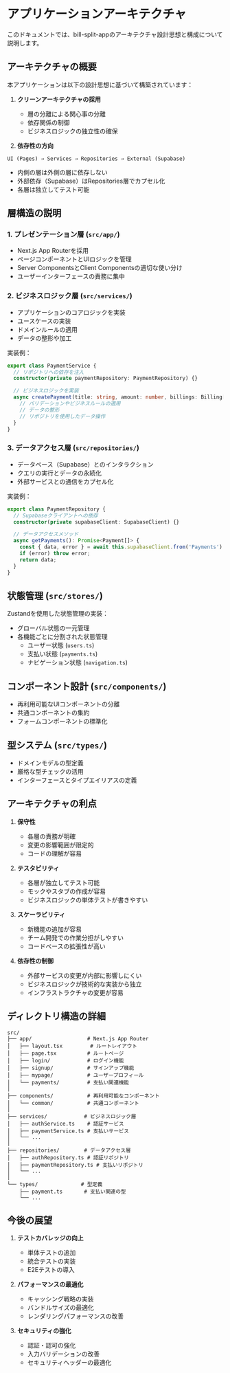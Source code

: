 # アプリケーションアーキテクチャ

このドキュメントでは、bill-split-appのアーキテクチャ設計思想と構成について説明します。

## アーキテクチャの概要

本アプリケーションは以下の設計思想に基づいて構築されています：

1. **クリーンアーキテクチャの採用**

   - 層の分離による関心事の分離
   - 依存関係の制御
   - ビジネスロジックの独立性の確保

2. **依存性の方向**

```
UI (Pages) → Services → Repositories → External (Supabase)
```

- 内側の層は外側の層に依存しない
- 外部依存（Supabase）はRepositories層でカプセル化
- 各層は独立してテスト可能

## 層構造の説明

### 1. プレゼンテーション層 (`src/app/`)

- Next.js App Routerを採用
- ページコンポーネントとUIロジックを管理
- Server ComponentsとClient Componentsの適切な使い分け
- ユーザーインターフェースの責務に集中

### 2. ビジネスロジック層 (`src/services/`)

- アプリケーションのコアロジックを実装
- ユースケースの実装
- ドメインルールの適用
- データの整形や加工

実装例：

```typescript
export class PaymentService {
  // リポジトリへの依存を注入
  constructor(private paymentRepository: PaymentRepository) {}

  // ビジネスロジックを実装
  async createPayment(title: string, amount: number, billings: Billing[]) {
    // バリデーションやビジネスルールの適用
    // データの整形
    // リポジトリを使用したデータ操作
  }
}
```

### 3. データアクセス層 (`src/repositories/`)

- データベース（Supabase）とのインタラクション
- クエリの実行とデータの永続化
- 外部サービスとの通信をカプセル化

実装例：

```typescript
export class PaymentRepository {
  // Supabaseクライアントへの依存
  constructor(private supabaseClient: SupabaseClient) {}

  // データアクセスメソッド
  async getPayments(): Promise<Payment[]> {
    const { data, error } = await this.supabaseClient.from('Payments').select();
    if (error) throw error;
    return data;
  }
}
```

## 状態管理 (`src/stores/`)

Zustandを使用した状態管理の実装：

- グローバル状態の一元管理
- 各機能ごとに分割された状態管理
  - ユーザー状態 (`users.ts`)
  - 支払い状態 (`payments.ts`)
  - ナビゲーション状態 (`navigation.ts`)

## コンポーネント設計 (`src/components/`)

- 再利用可能なUIコンポーネントの分離
- 共通コンポーネントの集約
- フォームコンポーネントの標準化

## 型システム (`src/types/`)

- ドメインモデルの型定義
- 厳格な型チェックの活用
- インターフェースとタイプエイリアスの定義

## アーキテクチャの利点

1. **保守性**

   - 各層の責務が明確
   - 変更の影響範囲が限定的
   - コードの理解が容易

2. **テスタビリティ**

   - 各層が独立してテスト可能
   - モックやスタブの作成が容易
   - ビジネスロジックの単体テストが書きやすい

3. **スケーラビリティ**

   - 新機能の追加が容易
   - チーム開発での作業分担がしやすい
   - コードベースの拡張性が高い

4. **依存性の制御**
   - 外部サービスの変更が内部に影響しにくい
   - ビジネスロジックが技術的な実装から独立
   - インフラストラクチャの変更が容易

## ディレクトリ構造の詳細

```
src/
├── app/                  # Next.js App Router
│   ├── layout.tsx         # ルートレイアウト
│   ├── page.tsx          # ルートページ
│   ├── login/            # ログイン機能
│   ├── signup/           # サインアップ機能
│   ├── mypage/           # ユーザープロフィール
│   └── payments/         # 支払い関連機能
│
├── components/           # 再利用可能なコンポーネント
│   └── common/           # 共通コンポーネント
│
├── services/            # ビジネスロジック層
│   ├── authService.ts    # 認証サービス
│   ├── paymentService.ts # 支払いサービス
│   └── ...
│
├── repositories/        # データアクセス層
│   ├── authRepository.ts # 認証リポジトリ
│   ├── paymentRepository.ts # 支払いリポジトリ
│   └── ...
│
└── types/              # 型定義
    ├── payment.ts       # 支払い関連の型
    └── ...
```

## 今後の展望

1. **テストカバレッジの向上**

   - 単体テストの追加
   - 統合テストの実装
   - E2Eテストの導入

2. **パフォーマンスの最適化**

   - キャッシング戦略の実装
   - バンドルサイズの最適化
   - レンダリングパフォーマンスの改善

3. **セキュリティの強化**
   - 認証・認可の強化
   - 入力バリデーションの改善
   - セキュリティヘッダーの最適化
